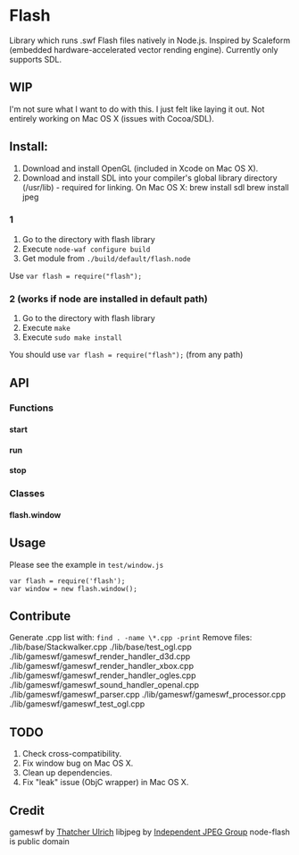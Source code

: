 # Flash
Library which runs .swf Flash files natively in Node.js. Inspired by Scaleform (embedded hardware-accelerated vector rending engine). Currently only supports SDL. 

## WIP
I'm not sure what I want to do with this. I just felt like laying it out. Not entirely working on Mac OS X (issues with Cocoa/SDL). 

## Install:
1) Download and install OpenGL (included in Xcode on Mac OS X).
1) Download and install SDL into your compiler's global library directory (/usr/lib) - required for linking.
On Mac OS X:
brew install sdl
brew install jpeg

### 1
1) Go to the directory with flash library
1) Execute `node-waf configure build`
1) Get module from `./build/default/flash.node`

Use `var flash = require("flash");`

### 2 (works if node are installed in default path)
1) Go to the directory with flash library
1) Execute `make`
1) Execute `sudo make install`

You should use `var flash = require("flash");` (from any path)

## API
### Functions
#### start
#### run
#### stop
### Classes
#### flash.window

	
## Usage
Please see the example in `test/window.js`

	var flash = require('flash');
	var window = new flash.window();

## Contribute
Generate .cpp list with: `find . -name \*.cpp -print`
Remove files:
./lib/base/Stackwalker.cpp
./lib/base/test_ogl.cpp
./lib/gameswf/gameswf_render_handler_d3d.cpp
./lib/gameswf/gameswf_render_handler_xbox.cpp
./lib/gameswf/gameswf_render_handler_ogles.cpp
./lib/gameswf/gameswf_sound_handler_openal.cpp
./lib/gameswf/gameswf_parser.cpp
./lib/gameswf/gameswf_processor.cpp
./lib/gameswf/gameswf_test_ogl.cpp


## TODO
1) Check cross-compatibility.
1) Fix window bug on Mac OS X.
1) Clean up dependencies.
1) Fix "leak" issue (ObjC wrapper) in Mac OS X.

## Credit
gameswf by [Thatcher Ulrich](http://www.ijg.org/)
libjpeg by [Independent JPEG Group](http://www.ijg.org/)
node-flash is public domain